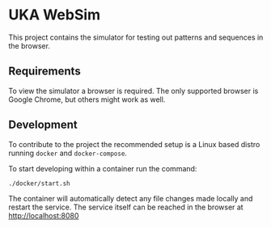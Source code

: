 # UKA WebSim

This project contains the simulator for testing out patterns and sequences in the browser.

## Requirements

To view the simulator a browser is required. The only supported browser is Google Chrome, but others might work as well.

## Development

To contribute to the project the recommended setup is a Linux based distro running `docker` and `docker-compose`.

To start developing within a container run the command:

```bash
./docker/start.sh
```

The container will automatically detect any file changes made locally and restart the service.
The service itself can be reached in the browser at [http://localhost:8080](http://localhost:8080)